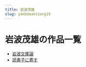 ```yaml
---
title: 岩波茂雄
slug: yanbomaoxiong19
---
```


# 岩波茂雄の作品一覧

- [岩波文庫論](yanbowenkulune2)
- [読書子に寄す](dushuzinijisu94)
